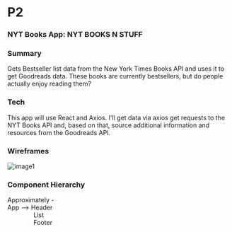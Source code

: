 # P2

### NYT Books App: NYT BOOKS N STUFF

### Summary
Gets Bestseller list data from the New York Times Books API and uses it to get Goodreads data. These books are currently bestsellers, but do people actually enjoy reading them?

### Tech
This app will use React and Axios. I'll get data via axios get requests to the NYT Books API and, based on that, source additional information and resources from the Goodreads API.

### Wireframes
![image1](https://user-images.githubusercontent.com/47397924/56440892-fb3b9000-62b8-11e9-9bfe-552b1d6a3ebc.jpeg)

### Component Hierarchy
Approximately - <br />
App --> Header<br />
&nbsp;&nbsp;&nbsp;&nbsp;&nbsp;&nbsp;&nbsp;&nbsp;&nbsp;&nbsp;&nbsp;&nbsp;&nbsp;&nbsp;&nbsp;List<br />
&nbsp;&nbsp;&nbsp;&nbsp;&nbsp;&nbsp;&nbsp;&nbsp;&nbsp;&nbsp;&nbsp;&nbsp;&nbsp;&nbsp;&nbsp;Footer
